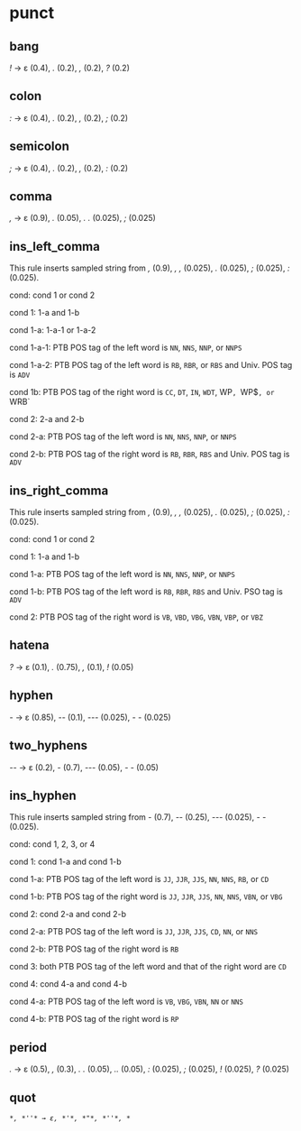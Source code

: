# punct

## bang

*!* → ε (0.4), *.* (0.2), *,* (0.2), *?* (0.2)

## colon

*:* → ε (0.4), *.* (0.2), *,* (0.2), *;* (0.2)

## semicolon

*;* → ε (0.4), *.* (0.2), *,* (0.2), *:* (0.2)

## comma

*,* → ε (0.9), *.* (0.05), *. .* (0.025), *;* (0.025)

## ins_left_comma

This rule inserts sampled string from
*,* (0.9), *, ,* (0.025), *.* (0.025), *;* (0.025), *:* (0.025).

cond: cond 1 or cond 2

cond 1: 1-a and 1-b

cond 1-a: 1-a-1 or 1-a-2

cond 1-a-1: PTB POS tag of the left word is `NN`, `NNS`, `NNP`, or `NNPS`

cond 1-a-2: PTB POS tag of the left word is `RB`, `RBR`, or `RBS` and Univ. POS tag is `ADV`

cond 1b: PTB POS tag of the right word is `CC`, `DT`, `IN`, `WDT`, WP`, `WP$`, or `WRB`

cond 2: 2-a and 2-b

cond 2-a: PTB POS tag of the left word is `NN`, `NNS`, `NNP`, or `NNPS`

cond 2-b: PTB POS tag of the right word is `RB`, `RBR`, `RBS` and Univ. POS tag is `ADV`

## ins_right_comma

This rule inserts sampled string from
*,* (0.9), *, ,* (0.025), *.* (0.025), *;* (0.025), *:* (0.025).

cond: cond 1 or cond 2

cond 1: 1-a and 1-b

cond 1-a: PTB POS tag of the left word is `NN`, `NNS`, `NNP`, or `NNPS`

cond 1-b: PTB POS tag of the left word is `RB`, `RBR`, `RBS` and Univ. PSO tag is `ADV`

cond 2: PTB POS tag of the right word is `VB`, `VBD`, `VBG`, `VBN`, `VBP`, or `VBZ`

## hatena

*?* → ε (0.1), *.* (0.75), *,* (0.1), *!* (0.05)

## hyphen

*-* → ε (0.85), *--* (0.1), *---* (0.025), *- -* (0.025)

## two_hyphens

*--* → ε (0.2), *-* (0.7), *---* (0.05), *- -* (0.05)

## ins_hyphen

This rule inserts sampled string from
*-* (0.7), *--* (0.25), *---* (0.025), *- -* (0.025).

cond: cond 1, 2, 3, or 4

cond 1: cond 1-a and cond 1-b

cond 1-a: PTB POS tag of the left word is `JJ`, `JJR`, `JJS`, `NN`, `NNS`, `RB`, or `CD`

cond 1-b: PTB POS tag of the right word is `JJ`, `JJR`, `JJS`, `NN`, `NNS`, `VBN`, or `VBG`

cond 2: cond 2-a and cond 2-b

cond 2-a: PTB POS tag of the left word is `JJ`, `JJR`, `JJS`, `CD`, `NN`, or `NNS`

cond 2-b: PTB POS tag of the right word is `RB`

cond 3: both PTB POS tag of the left word and that of the right word are `CD`

cond 4: cond 4-a and cond 4-b

cond 4-a: PTB POS tag of the left word is `VB`, `VBG`, `VBN`, `NN` or `NNS`

cond 4-b: PTB POS tag of the right word is `RP`

## period

*.* → ε (0.5), *,* (0.3), *. .* (0.05), *..* (0.05), *:* (0.025), *;* (0.025), *!* (0.025), *?* (0.025)

## quot

*``*, *''* → ε, *'*, *"*, *''*, *``*

